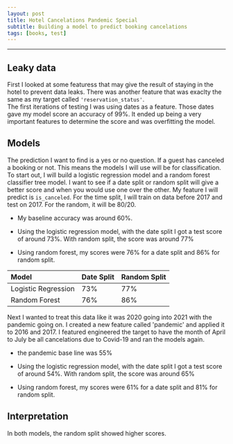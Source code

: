 ```yaml
---
layout: post
title: Hotel Cancelations Pandemic Special 
subtitle: Building a model to predict booking cancelations
tags: [books, test]
---
```

---

## Leaky data

First I looked at some featuress that may give the result of staying in the hotel to prevent data leaks.
There was another feature that was exaclty the same as my target called `'reservation_status'`.  
The first iterations of testing I was using dates as a feature. Those dates gave my model score an accuracy of 99%. It ended up being a very important features to determine the score and was overfitting the model. 

## Models

The prediction I want to find is a yes or no question. If a guest has canceled a booking or not. This means the models I will use will be for classification.
To start out, I will build a logistic regression model and a random forest classifier tree model. I want to see if a date split or random split will give a better score and when you would use one over the other. My feature I will predict is `is_canceled`. For the time split, I will train on data before 2017 and test on 2017. For the random, it will be 80/20.

- My baseline accuracy was around 60%. 

- Using the logistic regression model, with the date split I got a test score of around 73%. With random split, the score was around 77%

- Using random forest, my scores were 76% for a date split and 86% for random split. 

| Model | Date Split | Random Split |
| :------ |:--- |:---|
| Logistic Regression | 73% | 77% |
| Random Forest | 76% | 86% |

Next I wanted to treat this data like it was 2020 going into 2021 with the pandemic going on. I created a new feature called 'pandemic' and applied it to 2016 and 2017. I featured engineered the target to have the month of April to July be all cancelations due to Covid-19 and ran the models again.

- the pandemic base line was 55%

- Using the logistic regression model, with the date split I got a test score of around 54%. With random split, the score was around 65%

- Using random forest, my scores were 61% for a date split and 81% for random split. 


## Interpretation 

In both models, the random split showed higher scores.

